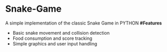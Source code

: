 # Snake-Game
A simple implementation of the classic Snake Game in PYTHON
**#Features**

- Basic snake movement and collision detection
- Food consumption and score tracking
- Simple graphics and user input handling
